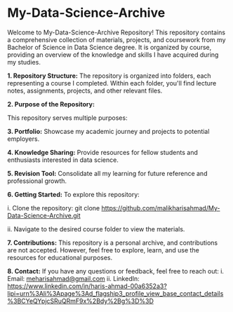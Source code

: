 # My-Data-Science-Archive
Welcome to My-Data-Science-Archive Repository! This repository contains a comprehensive collection of materials, projects, and coursework from my Bachelor of Science in Data Science degree. It is organized by course, providing an overview of the knowledge and skills I have acquired during my studies.

**1. Repository Structure:**
The repository is organized into folders, each representing a course I completed. Within each folder, you'll find lecture notes, assignments, projects, and other relevant files.

**2. Purpose of the Repository:**

This repository serves multiple purposes:

**3. Portfolio:** Showcase my academic journey and projects to potential employers.

**4. Knowledge Sharing:** Provide resources for fellow students and enthusiasts interested in data science.

**5. Revision Tool:** Consolidate all my learning for future reference and professional growth.

**6. Getting Started:**
To explore this repository:

  i. Clone the repository:    git clone https://github.com/malikharisahmad/My-Data-Science-Archive.git

  ii. Navigate to the desired course folder to view the materials.

**7. Contributions:**
This repository is a personal archive, and contributions are not accepted. However, feel free to explore, learn, and use the resources for educational purposes.

**8. Contact:**
If you have any questions or feedback, feel free to reach out:
  i. Email: meharisahmad@gmail.com
  ii. LinkedIn: https://www.linkedin.com/in/haris-ahmad-00a6352a3?lipi=urn%3Ali%3Apage%3Ad_flagship3_profile_view_base_contact_details%3BCYeQYpjcSRuQRmF9x%2Bdy%2Bg%3D%3D
